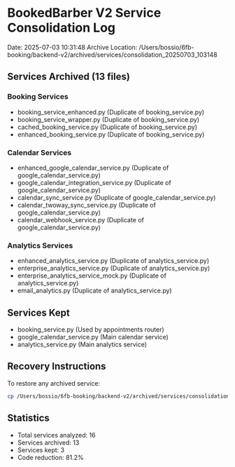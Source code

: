 # BookedBarber V2 Service Consolidation Log

Date: 2025-07-03 10:31:48
Archive Location: /Users/bossio/6fb-booking/backend-v2/archived/services/consolidation_20250703_103148

## Services Archived (13 files)

### Booking Services
- booking_service_enhanced.py (Duplicate of booking_service.py)
- booking_service_wrapper.py (Duplicate of booking_service.py)
- cached_booking_service.py (Duplicate of booking_service.py)
- enhanced_booking_service.py (Duplicate of booking_service.py)

### Calendar Services
- enhanced_google_calendar_service.py (Duplicate of google_calendar_service.py)
- google_calendar_integration_service.py (Duplicate of google_calendar_service.py)
- calendar_sync_service.py (Duplicate of google_calendar_service.py)
- calendar_twoway_sync_service.py (Duplicate of google_calendar_service.py)
- calendar_webhook_service.py (Duplicate of google_calendar_service.py)

### Analytics Services
- enhanced_analytics_service.py (Duplicate of analytics_service.py)
- enterprise_analytics_service.py (Duplicate of analytics_service.py)
- enterprise_analytics_service_mock.py (Duplicate of analytics_service.py)
- email_analytics.py (Duplicate of analytics_service.py)

## Services Kept

- booking_service.py (Used by appointments router)
- google_calendar_service.py (Main calendar service)
- analytics_service.py (Main analytics service)

## Recovery Instructions

To restore any archived service:
```bash
cp /Users/bossio/6fb-booking/backend-v2/archived/services/consolidation_20250703_103148/[service_name] /Users/bossio/6fb-booking/backend-v2/services/[service_name]
```

## Statistics

- Total services analyzed: 16
- Services archived: 13
- Services kept: 3
- Code reduction: 81.2%
